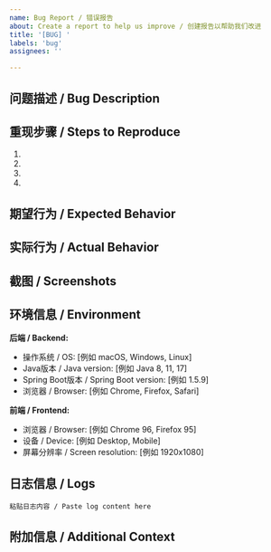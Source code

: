 ```yaml
---
name: Bug Report / 错误报告
about: Create a report to help us improve / 创建报告以帮助我们改进
title: '[BUG] '
labels: 'bug'
assignees: ''

---
```


## 问题描述 / Bug Description
<!-- 简洁明了地描述bug / A clear and concise description of what the bug is -->

## 重现步骤 / Steps to Reproduce
<!-- 重现该行为的步骤 / Steps to reproduce the behavior -->
1. 
2. 
3. 
4. 

## 期望行为 / Expected Behavior
<!-- 清楚简洁地描述您期望发生的事情 / A clear and concise description of what you expected to happen -->

## 实际行为 / Actual Behavior
<!-- 清楚简洁地描述实际发生的事情 / A clear and concise description of what actually happened -->

## 截图 / Screenshots
<!-- 如果适用，请添加截图以帮助解释您的问题 / If applicable, add screenshots to help explain your problem -->

## 环境信息 / Environment
**后端 / Backend:**
- 操作系统 / OS: [例如 macOS, Windows, Linux]
- Java版本 / Java version: [例如 Java 8, 11, 17]
- Spring Boot版本 / Spring Boot version: [例如 1.5.9]
- 浏览器 / Browser: [例如 Chrome, Firefox, Safari]

**前端 / Frontend:**
- 浏览器 / Browser: [例如 Chrome 96, Firefox 95]
- 设备 / Device: [例如 Desktop, Mobile]
- 屏幕分辨率 / Screen resolution: [例如 1920x1080]

## 日志信息 / Logs
<!-- 请粘贴相关的日志信息 / Please paste relevant log information -->
```
粘贴日志内容 / Paste log content here
```

## 附加信息 / Additional Context
<!-- 在此处添加有关该问题的任何其他信息 / Add any other context about the problem here --> 
